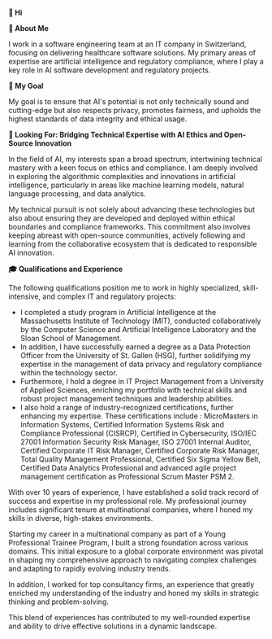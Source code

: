 **👋 Hi**

**📝 About Me**

I work in a software engineering team at an IT company in Switzerland, focusing on delivering healthcare software solutions. My primary areas of expertise are artificial intelligence and regulatory compliance, where I play a key role in AI software development and regulatory projects.

**🚀 My Goal**

My goal is to ensure that AI's potential is not only technically sound and cutting-edge but also respects privacy, promotes fairness, and upholds the highest standards of data integrity and ethical usage.

**👀 Looking For: Bridging Technical Expertise with AI Ethics and Open-Source Innovation**

In the field of AI, my interests span a broad spectrum, intertwining technical mastery with a keen focus on ethics and compliance. I am deeply involved in exploring the algorithmic complexities and innovations in artificial intelligence, particularly in areas like machine learning models, natural language processing, and data analytics.

My technical pursuit is not solely about advancing these technologies but also about ensuring they are developed and deployed within ethical boundaries and compliance frameworks. This commitment also involves keeping abreast with open-source communities, actively following and learning from the collaborative ecosystem that is dedicated to responsible AI innovation.

**🎓 Qualifications and Experience**

The following qualifications position me to work in highly specialized, skill-intensive, and complex IT and regulatory projects:
- I completed a study program in Artificial Intelligence at the Massachusetts Institute of Technology (MIT), conducted collaboratively by the Computer Science and Artificial Intelligence Laboratory and the Sloan School of Management.
- In addition, I have successfully earned a degree as a Data Protection Officer from the University of St. Gallen (HSG), further solidifying my expertise in the management of data privacy and regulatory compliance within the technology sector.
- Furthermore, I hold a degree in IT Project Management from a University of Applied Sciences, enriching my portfolio with technical skills and robust project management techniques and leadership abilities.
- I also hold a range of industry-recognized certifications, further enhancing my expertise. These certifications include : MicroMasters in Information Systems, Certified Information Systems Risk and Compliance Professional (CISRCP), Certified in Cybersecurity, ISO/IEC 27001 Information Security Risk Manager, ISO 27001 Internal Auditor, Certified Corporate IT Risk Manager, Certified Corporate Risk Manager, Total Quality Management Professional, Certified Six Sigma Yellow Belt, Certified Data Analytics Professional and advanced agile project management certification as Professional Scrum Master PSM 2.

With over 10 years of experience, I have established a solid track record of success and expertise in my professional role. My professional journey includes significant tenure at multinational companies, where I honed my skills in diverse, high-stakes environments.

Starting my career in a multinational company as part of a Young Professional Trainee Program, I built a strong foundation across various domains. This initial exposure to a global corporate environment was pivotal in shaping my comprehensive approach to navigating complex challenges and adapting to rapidly evolving industry trends.

In addition, I worked for top consultancy firms, an experience that greatly enriched my understanding of the industry and honed my skills in strategic thinking and problem-solving.

This blend of experiences has contributed to my well-rounded expertise and ability to drive effective solutions in a dynamic landscape.

<!---
1rimb/1rimb is a ✨ special ✨ repository because its `README.md` (this file) appears on your GitHub profile.
You can click the Preview link to take a look at your changes.
--->
